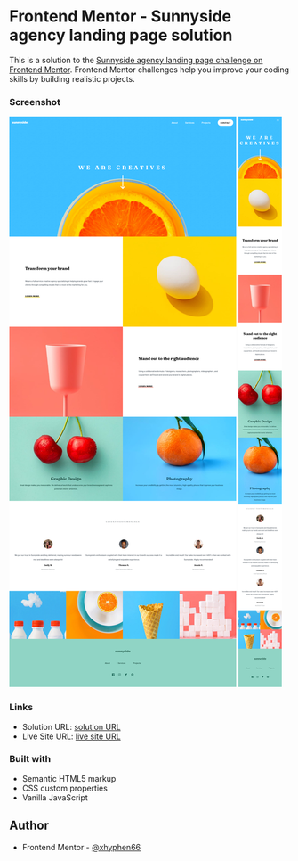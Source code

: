 # Frontend Mentor - Sunnyside agency landing page solution

This is a solution to the [Sunnyside agency landing page challenge on Frontend Mentor](https://www.frontendmentor.io/challenges/sunnyside-agency-landing-page-7yVs3B6ef). Frontend Mentor challenges help you improve your coding skills by building realistic projects.

### Screenshot

![](./images/screenshots/Screenshot%202022-04-11%20at%2016-22-52%20Frontend%20Mentor%20Sunnyside%20agency%20landing%20page.png)
![](./images/screenshots/Screenshot%202022-04-11%20at%2016-23-10%20Frontend%20Mentor%20Sunnyside%20agency%20landing%20page.png)

### Links

- Solution URL: [solution URL](https://github.com/xhyphen66/Sunnyside-agency-landing-page)
- Live Site URL: [live site URL](https://xhyphen66.github.io/Sunnyside-agency-landing-page/)

### Built with

- Semantic HTML5 markup
- CSS custom properties
- Vanilla JavaScript

## Author

- Frontend Mentor - [@xhyphen66](https://www.frontendmentor.io/profile/xhyphen66)